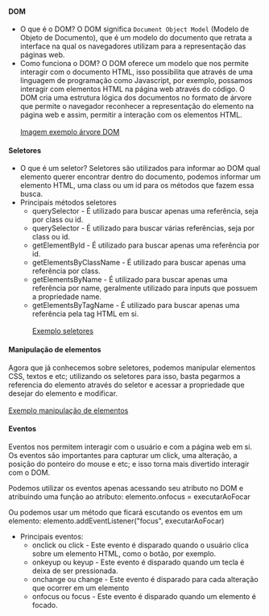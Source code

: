 #### DOM

- O que é o DOM?
  O DOM significa `Document Object Model` (Modelo de Objeto de Documento), que é um modelo do documento que retrata a interface na qual os navegadores utilizam para a representação das páginas web.
- Como funciona o DOM?
  O DOM oferece um modelo que nos permite interagir com o documento HTML, isso possibilita que através de uma linguagem de programação como Javascript, por exemplo, possamos interagir com elementos HTML na página web através do código.
  O DOM cria uma estrutura lógica dos documentos no formato de árvore que permite o navegador reconhecer a representação do elemento na página web e assim, permitir a interação com os elementos HTML.
  <br /><br /> [Imagem exemplo árvore DOM](../images/dom.jpeg)

#### Seletores

- O que é um seletor?
  Seletores são utilizados para informar ao DOM qual elemento querer encontrar dentro do documento, podemos informar um elemento HTML, uma class ou um id para os métodos que fazem essa busca.
- Principais métodos seletores
  - querySelector - É utilizado para buscar apenas uma referência, seja por class ou id.
  - querySelector - É utilizado para buscar várias referências, seja por class ou id.
  - getElementById - É utilizado para buscar apenas uma referência por id.
  - getElementsByClassName - É utilizado para buscar apenas uma referência por class.
  - getElementsByName - É utilizado para buscar apenas uma referência por name, geralmente utilizado para inputs que possuem a propriedade name.
  - getElementsByTagName - É utilizado para buscar apenas uma referência pela tag HTML em si.
    <br /><br /> [Exemplo seletores](./selectors.js)

#### Manipulação de elementos

Agora que já conhecemos sobre seletores, podemos manipular elementos CSS, textos e etc; utilizando os seletores para isso, basta pegarmos a referencia do elemento através do seletor e acessar a propriedade que desejar do elemento e modificar.
<br /><br /> [Exemplo manipulação de elementos](./manipulacao-elementos.js)

#### Eventos

Eventos nos permitem interagir com o usuário e com a página web em si. Os eventos são importantes para capturar um click, uma alteração, a posição do ponteiro do mouse e etc; e isso torna mais divertido interagir com o DOM.

Podemos utilizar os eventos apenas acessando seu atributo no DOM e atribuindo uma função ao atributo:
elemento.onfocus = executarAoFocar

Ou podemos usar um método que ficará escutando os eventos em um elemento:
elemento.addEventListener("focus", executarAoFocar)

- Principais eventos:
  - onclick ou click - Este evento é disparado quando o usuário clica sobre um elemento HTML, como o botão, por exemplo.
  - onkeyup ou keyup - Este evento é disparado quando um tecla é deixa de ser pressionada.
  - onchange ou change - Este evento é disparado para cada alteração que ocorrer em um elemento
  - onfocus ou focus - Este evento é disparado quando um elemento é focado.
